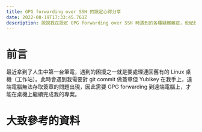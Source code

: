 ```yaml
---
title: GPG forwarding over SSH 的設定心得分享
date: 2022-08-19T17:33:45.761Z
description: 說說我在設定 GPG forwarding over SSH 時遇到的各種疑難雜症，也紀錄下來設定的流程，避免自己以後忘記。
---
```

# 前言
最近拿到了人生中第一台筆電，遇到的困擾之一就是要處理連回舊有的 Linux 桌機（工作站）。此時會遇到我需要對 git commit 做簽章但 Yubikey 在我手上，遠端電腦無法存取簽章的問題出現，因此需要 GPG forwarding 到遠端電腦上，才能在桌機上繼續完成我的專案。

# 大致參考的資料
